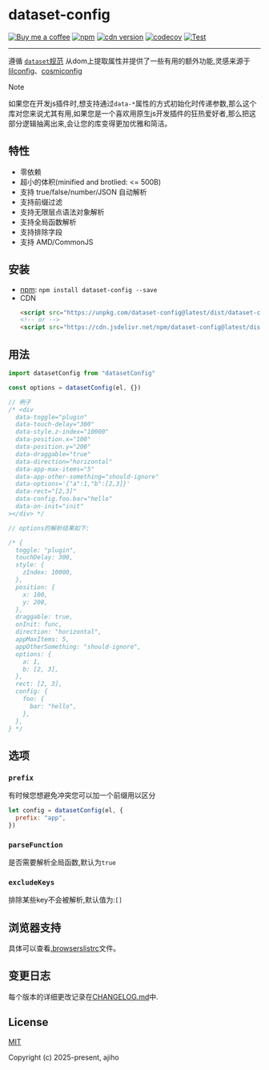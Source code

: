 # dataset-config

[![Buy me a coffee](https://img.shields.io/badge/Buy%20me%20a%20coffee-048754?logo=buymeacoffee)](https://www.lujiahao.com/sponsor)
[![npm](https://img.shields.io/npm/v/dataset-config)](https://www.npmjs.com/package/dataset-config)
[![cdn version](https://data.jsdelivr.com/v1/package/npm/dataset-config/badge)](https://www.jsdelivr.com/package/npm/dataset-config)
[![codecov](https://codecov.io/gh/ajiho/dataset-config/graph/badge.svg?token=G2P1AI238H)](https://codecov.io/gh/ajiho/dataset-config)
[![Test](https://img.shields.io/github/actions/workflow/status/ajiho/dataset-config/test.yml?label=Unit%20Test&branch=main)](https://github.com/ajiho/dataset-config/actions/workflows/test.yml)

---

遵循 [`dataset`规范](https://developer.mozilla.org/zh-CN/docs/Web/API/HTMLElement/dataset) 从dom上提取属性并提供了一些有用的额外功能,灵感来源于[lilconfig](https://github.com/antonk52/lilconfig)、[cosmiconfig](https://github.com/cosmiconfig/cosmiconfig)

> [!NOTE]
> 如果您在开发js插件时,想支持通过`data-*`属性的方式初始化时传递参数,那么这个库对您来说尤其有用,如果您是一个喜欢用原生js开发插件的狂热爱好者,那么把这部分逻辑抽离出来,会让您的库变得更加优雅和简洁。

## 特性

- 零依赖
- 超小的体积(minified and brotlied: <= 500B)
- 支持 true/false/number/JSON 自动解析
- 支持前缀过滤
- 支持无限层点语法对象解析
- 支持全局函数解析
- 支持排除字段
- 支持 AMD/CommonJS

## 安装

- [npm](https://www.npmjs.com/package/dataset-config): `npm install dataset-config --save`
- CDN
  ```html
  <script src="https://unpkg.com/dataset-config@latest/dist/dataset-config.browser.min.js"></script>
  <!-- or -->
  <script src="https://cdn.jsdelivr.net/npm/dataset-config@latest/dist/dataset-config.browser.min.js"></script>
  ```

## 用法

```js
import datasetConfig from "datasetConfig"

const options = datasetConfig(el, {})

// 例子
/* <div
  data-toggle="plugin"
  data-touch-delay="300"
  data-style.z-index="10000"
  data-position.x="100"
  data-position.y="200"
  data-draggable="true"
  data-direction="horizontal"
  data-app-max-items="5"
  data-app-other-something="should-ignore"
  data-options='{"a":1,"b":[2,3]}'
  data-rect="[2,3]"
  data-config.foo.bar="hello"
  data-on-init="init"
></div> */

// options的解析结果如下:

/* {
  toggle: "plugin",
  touchDelay: 300,
  style: {
    zIndex: 10000,
  },
  position: {
    x: 100,
    y: 200,
  },
  draggable: true,
  onInit: func,
  direction: "horizontal",
  appMaxItems: 5,
  appOtherSomething: "should-ignore",
  options: {
    a: 1,
    b: [2, 3],
  },
  rect: [2, 3],
  config: {
    foo: {
      bar: "hello",
    },
  },
} */
```

## 选项

### `prefix`

有时候您想避免冲突您可以加一个前缀用以区分

```js
let config = datasetConfig(el, {
  prefix: "app",
})
```

### `parseFunction`

是否需要解析全局函数,默认为`true`

### `excludeKeys`

排除某些key不会被解析,默认值为:`[]`

## 浏览器支持

具体可以查看[.browserslistrc](https://github.com/ajiho/dataset-config/blob/main/.browserslistrc)文件。

## 变更日志

每个版本的详细更改记录在[CHANGELOG.md](https://github.com/ajiho/dataset-config/blob/main/CHANGELOG.md)中.

## License

[MIT](https://github.com/ajiho/dataset-config/blob/main/LICENSE)

Copyright (c) 2025-present, ajiho
